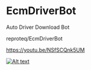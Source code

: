 # EcmDriverBot

Auto Driver Download Bot

reproteq/EcmDriverBot

https://youtu.be/NSfSCQnk5UM


[![Alt text](https://img.youtube.com/vi/NSfSCQnk5UM/0.jpg)](https://www.youtube.com/watch?v=NSfSCQnk5UM)

